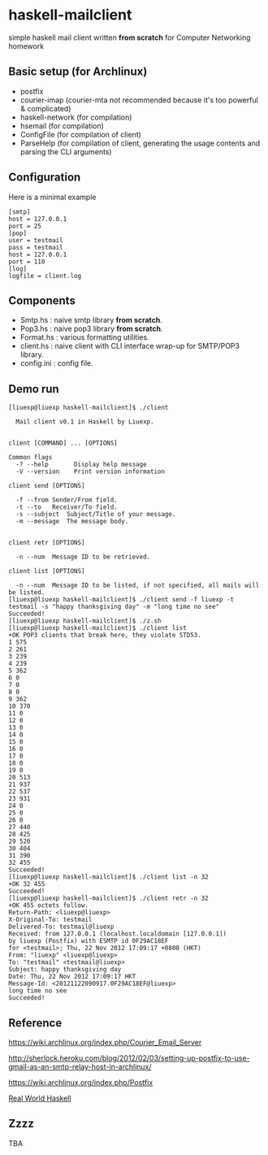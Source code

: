 haskell-mailclient
==================

simple haskell mail client written **from scratch** for Computer Networking homework

Basic setup (for Archlinux)
-------------
* postfix
* courier-imap (courier-mta not recommended because it's too powerful \& complicated)
* haskell-network (for compilation)
* hsemail (for compilation)
* ConfigFile (for compilation of client)
* ParseHelp (for compilation of client, generating the usage contents and parsing the CLI arguments)
        
Configuration
----------
Here is a minimal example

    [smtp]
    host = 127.0.0.1
    port = 25
    [pop]
    user = testmail
    pass = testmail
    host = 127.0.0.1
    port = 110
    [log]
    logfile = client.log

Components
-----------
* Smtp.hs       : naive smtp library **from scratch**.
* Pop3.hs       : naive pop3 library **from scratch**.
* Format.hs     : various formatting utilities.
* client.hs     : naive client with CLI interface wrap-up for SMTP/POP3 library.
* config.ini    : config file.

Demo run
------------
    [liuexp@liuexp haskell-mailclient]$ ./client 
    
      Mail client v0.1 in Haskell by Liuexp.
    
    
    client [COMMAND] ... [OPTIONS]
    
    Common flags
      -? --help       Display help message
      -V --version    Print version information
    
    client send [OPTIONS]
    
      -f --from	Sender/From field.
      -t --to	Receiver/To field.
      -s --subject  Subject/Title of your message.
      -m --message  The message body.
    
    
    client retr [OPTIONS]
    
      -n --num	Message ID to be retrieved.
    
    client list [OPTIONS]
    
      -n --num	Message ID to be listed, if not specified, all mails will be listed.
    [liuexp@liuexp haskell-mailclient]$ ./client send -f liuexp -t testmail -s "happy thanksgiving day" -m "long time no see"
    Succeeded!
    [liuexp@liuexp haskell-mailclient]$ ./z.sh 
    [liuexp@liuexp haskell-mailclient]$ ./client list
    +OK POP3 clients that break here, they violate STD53.
    1 575
    2 261
    3 239
    4 239
    5 362
    6 0
    7 0
    8 0
    9 362
    10 370
    11 0
    12 0
    13 0
    14 0
    15 0
    16 0
    17 0
    18 0
    19 0
    20 513
    21 937
    22 537
    23 931
    24 0
    25 0
    26 0
    27 440
    28 425
    29 520
    30 404
    31 390
    32 455
    Succeeded!
    [liuexp@liuexp haskell-mailclient]$ ./client list -n 32
    +OK 32 455
    Succeeded!
    [liuexp@liuexp haskell-mailclient]$ ./client retr -n 32
    +OK 455 octets follow.
    Return-Path: <liuexp@liuexp>
    X-Original-To: testmail
    Delivered-To: testmail@liuexp
    Received: from 127.0.0.1 (localhost.localdomain [127.0.0.1])
    by liuexp (Postfix) with ESMTP id 0F29AC18EF
    for <testmail>; Thu, 22 Nov 2012 17:09:17 +0800 (HKT)
    From: "liuexp" <liuexp@liuexp>
    To: "testmail" <testmail@liuexp>
    Subject: happy thanksgiving day
    Date: Thu, 22 Nov 2012 17:09:17 HKT
    Message-Id: <20121122090917.0F29AC18EF@liuexp>
    long time no see
    Succeeded!

Reference
----------------
https://wiki.archlinux.org/index.php/Courier_Email_Server

http://sherlock.heroku.com/blog/2012/02/03/setting-up-postfix-to-use-gmail-as-an-smtp-relay-host-in-archlinux/

https://wiki.archlinux.org/index.php/Postfix

[Real World Haskell](http://book.realworldhaskell.org/)

Zzzz
-----
TBA

